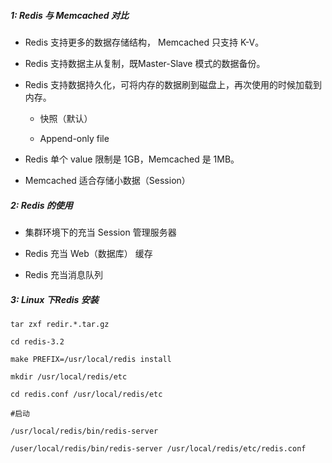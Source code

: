 ##### 1: Redis 与 Memcached 对比

- Redis 支持更多的数据存储结构， Memcached 只支持 K-V。

- Redis 支持数据主从复制，既Master-Slave 模式的数据备份。

- Redis 支持数据持久化，可将内存的数据刷到磁盘上，再次使用的时候加载到内存。

	- 快照（默认）

	- Append-only file

- Redis 单个 value 限制是 1GB，Memcached 是 1MB。

- Memcached 适合存储小数据（Session）

##### 2: Redis 的使用

- 集群环境下的充当 Session 管理服务器

- Redis 充当 Web（数据库） 缓存

- Redis 充当消息队列

##### 3: Linux 下Redis 安装

```
tar zxf redir.*.tar.gz

cd redis-3.2

make PREFIX=/usr/local/redis install

mkdir /usr/local/redis/etc

cd redis.conf /usr/local/redis/etc

#启动

/usr/local/redis/bin/redis-server

/user/local/redis/bin/redis-server /usr/local/redis/etc/redis.conf

```
